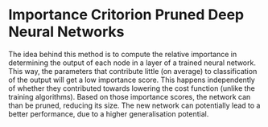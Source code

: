 # Importance Critorion Pruned Deep Neural Networks

The idea behind this method is to compute the relative importance in determining the output of each node in a layer of a trained neural network. This way, the parameters that contribute little (on average) to classification of the output will get a low importance score. This happens independently of whether they contributed towards lowering the cost function (unlike the training algorithms). Based on those importance scores, the network can than be pruned, reducing its size. The new network can potentially lead to a better performance, due to a higher generalisation potential.

